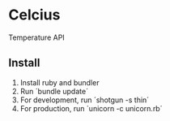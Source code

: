 # Celcius
Temperature API

## Install
1. Install ruby and bundler
2. Run ´bundle update´
3. For development, run ´shotgun -s thin´
4. For production, run ´unicorn -c unicorn.rb´
